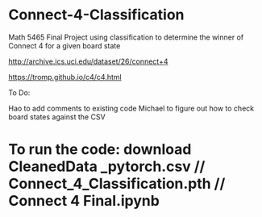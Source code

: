 # Connect-4-Classification
Math 5465 Final Project using classification to determine the winner of Connect 4 for a given board state

http://archive.ics.uci.edu/dataset/26/connect+4

https://tromp.github.io/c4/c4.html


To Do:

Hao to add comments to existing code
Michael to figure out how to check board states against the CSV

# To run the code: download CleanedData _pytorch.csv // Connect_4_Classification.pth // Connect 4 Final.ipynb

